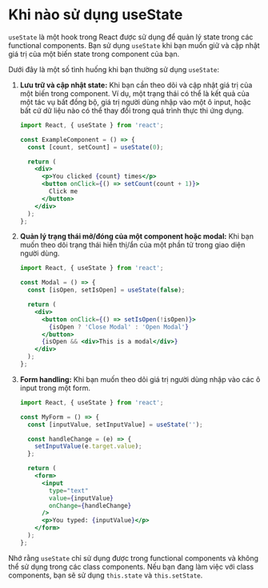 # Khi nào sử dụng useState
`useState` là một hook trong React được sử dụng để quản lý state trong các functional components. Bạn sử dụng `useState` khi bạn muốn giữ và cập nhật giá trị của một biến state trong component của bạn.

Dưới đây là một số tình huống khi bạn thường sử dụng `useState`:

1. **Lưu trữ và cập nhật state:**
   Khi bạn cần theo dõi và cập nhật giá trị của một biến trong component. Ví dụ, một trạng thái có thể là kết quả của một tác vụ bất đồng bộ, giá trị người dùng nhập vào một ô input, hoặc bất cứ dữ liệu nào có thể thay đổi trong quá trình thực thi ứng dụng.

   ```jsx
   import React, { useState } from 'react';

   const ExampleComponent = () => {
     const [count, setCount] = useState(0);

     return (
       <div>
         <p>You clicked {count} times</p>
         <button onClick={() => setCount(count + 1)}>
           Click me
         </button>
       </div>
     );
   };
   ```

2. **Quản lý trạng thái mở/đóng của một component hoặc modal:**
   Khi bạn muốn theo dõi trạng thái hiển thị/ẩn của một phần tử trong giao diện người dùng.

   ```jsx
   import React, { useState } from 'react';

   const Modal = () => {
     const [isOpen, setIsOpen] = useState(false);

     return (
       <div>
         <button onClick={() => setIsOpen(!isOpen)}>
           {isOpen ? 'Close Modal' : 'Open Modal'}
         </button>
         {isOpen && <div>This is a modal</div>}
       </div>
     );
   };
   ```

3. **Form handling:**
   Khi bạn muốn theo dõi giá trị người dùng nhập vào các ô input trong một form.

   ```jsx
   import React, { useState } from 'react';

   const MyForm = () => {
     const [inputValue, setInputValue] = useState('');

     const handleChange = (e) => {
       setInputValue(e.target.value);
     };

     return (
       <form>
         <input
           type="text"
           value={inputValue}
           onChange={handleChange}
         />
         <p>You typed: {inputValue}</p>
       </form>
     );
   };
   ```

Nhớ rằng `useState` chỉ sử dụng được trong functional components và không thể sử dụng trong các class components. Nếu bạn đang làm việc với class components, bạn sẽ sử dụng `this.state` và `this.setState`.
